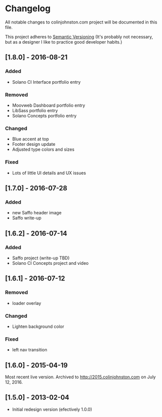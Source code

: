 # Changelog

All notable changes to colinjohnston.com project will be documented in this file.

This project adheres to [Semantic Versioning](http://semver.org/) (It's probably not necessary, but as a designer I like to practice good developer habits.) 


## [1.8.0] - 2016-08-21

### Added
- Solano CI Interface portfolio entry

### Removed
- Moovweb Dashboard portfolio entry
- LibSass portfolio entry
- Solano Concepts portfolio entry

### Changed
- Blue accent at top
- Footer design update
- Adjusted type colors and sizes 

### Fixed 
- Lots of little UI details and UX issues

## [1.7.0] - 2016-07-28

### Added 
- new Saffo header image
- Saffo write-up

## [1.6.2] - 2016-07-14

### Added
- Saffo project (write-up TBD)
- Solano CI Concepts project and video

## [1.6.1] - 2016-07-12

### Removed
- loader overlay

### Changed
- Lighten background color

### Fixed
- left nav transition


## [1.6.0] - 2015-04-19

Most recent live version.
Archived to http://2015.colinjohnston.com on July 12, 2016.

## [1.5.0] - 2013-02-04

- Initial redesign version (efectively 1.0.0)

